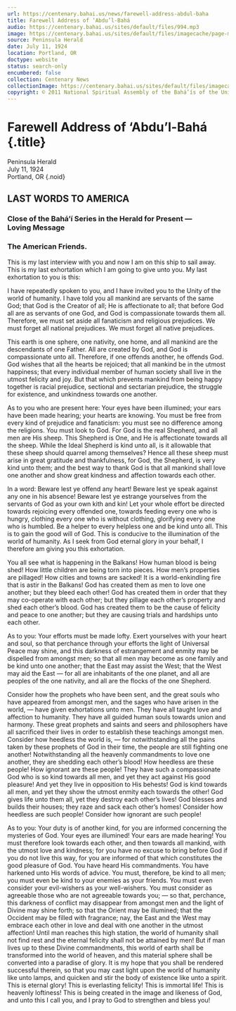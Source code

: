 ```yaml
---
url: https://centenary.bahai.us/news/farewell-address-abdul-baha
title: Farewell Address of ‘Abdu’l-Bahá
audio: https://centenary.bahai.us/sites/default/files/994.mp3
image: https://centenary.bahai.us/sites/default/files/imagecache/page-main-image/images/press_clippings/1924-07-11%2CPeninsula%20Herald%20%28Portland%20OR%29%2CFarewell%20Address%20of%20Abdu%27l-Baha.png
source: Peninsula Herald
date: July 11, 1924
location: Portland, OR
doctype: website
status: search-only
encumbered: false
collection: Centenary News
collectionImage: https://centenary.bahai.us/sites/default/files/imagecache/theme-image/main_image/abdulbaha-overview-small_0.jpg
copyright: © 2011 National Spiritual Assembly of the Bahá’ís of the United States
---
```



# Farewell Address of ‘Abdu’l-Bahá {.title}

Peninsula Herald  
July 11, 1924  
Portland, OR
{.noid}  



## LAST WORDS TO AMERICA

### Close of the Bahá’í Series in the Herald for Present — Loving Message

### The American Friends.

This is my last interview with you and now I am on this ship to sail away. This is my last exhortation which I am going to give unto you. My last exhortation to you is this:

I have repeatedly spoken to you, and I have invited you to the Unity of the world of humanity. I have told you all mankind are servants of the same God; that God is the Creator of all; He is affectionate to all; that before God all are as servants of one God, and God is compassionate towards them all. Therefore, we must set aside all fanaticism and religious prejudices. We must forget all national prejudices. We must forget all native prejudices.

This earth is one sphere, one nativity, one home, and all mankind are the descendants of one Father. All are created by God, and God is compassionate unto all. Therefore, if one offends another, he offends God. God wishes that all the hearts be rejoiced; that all mankind be in the utmost happiness; that every individual member of human society shall live in the utmost felicity and joy. But that which prevents mankind from being happy together is racial prejudice, sectional and sectarian prejudice, the struggle for existence, and unkindness towards one another.

As to you who are present here: Your eyes have been illumined; your ears have been made hearing; your hearts are knowing. You must be free from every kind of prejudice and fanaticism: you must see no difference among the religions. You must look to God. For God is the real Shepherd, and all men are His sheep. This Shepherd is One, and He is affectionate towards all the sheep. While the Ideal Shepherd is kind unto all, is it allowable that these sheep should quarrel among themselves? Hence all these sheep must arise in great gratitude and thankfulness, for God, the Shepherd, is very kind unto them; and the best way to thank God is that all mankind shall love one another and show great kindness and affection towards each other.

In a word: Beware lest ye offend any heart! Beware lest ye speak against any one in his absence! Beware lest ye estrange yourselves from the servants of God as your own kith and kin! Let your whole effort be directed towards rejoicing every offended one, towards feeding every one who is hungry, clothing every one who is without clothing, glorifying every one who is humbled. Be a helper to every helpless one and be kind unto all. This is to gain the good will of God. This is conducive to the illumination of the world of humanity. As I seek from God eternal glory in your behalf, I therefore am giving you this exhortation.

You all see what is happening in the Balkans! How human blood is being shed! How little children are being torn into pieces. How men’s properties are pillaged! How cities and towns are sacked! It is a world-enkindling fire that is astir in the Balkans! God has created them as men to love one another; but they bleed each other! God has created them in order that they may co-operate with each other; but they pillage each other’s property and shed each other’s blood. God has created them to be the cause of felicity and peace to one another; but they are causing trials and hardships unto each other.

As to you: Your efforts must be made lofty. Exert yourselves with your heart and soul, so that perchance through your efforts the light of Universal Peace may shine, and this darkness of estrangement and enmity may be dispelled from amongst men; so that all men may become as one family and be kind unto one another; that the East may assist the West; that the West may aid the East — for all are inhabitants of the one planet, and all are peoples of the one nativity, and all are the flocks of the one Shepherd.

Consider how the prophets who have been sent, and the great souls who have appeared from amongst men, and the sages who have arisen in the world, — have given exhortations unto men. They have all taught love and affection to humanity. They have all guided human souls towards union and harmony. These great prophets and saints and seers and philosophers have all sacrificed their lives in order to establish these teachings amongst men. Consider how heedless the world is, — for notwithstanding all the pains taken by these prophets of God in their time, the people are still fighting one another! Notwithstanding all the heavenly commandments to love one another, they are shedding each other’s blood! How heedless are these people! How ignorant are these people! They have such a compassionate God who is so kind towards all men, and yet they act against His good pleasure! And yet they live in opposition to His behests! God is kind towards all men, and yet they show the utmost enmity each towards the other! God gives life unto them all, yet they destroy each other’s lives! God blesses and builds their houses; they raze and sack each other’s homes! Consider how heedless are such people! Consider how ignorant are such people!

As to you: Your duty is of another kind, for you are informed concerning the mysteries of God. Your eyes are illumined! Your ears are made hearing! You must therefore look towards each other, and then towards all mankind, with the utmost love and kindness; for you have no excuse to bring before God if you do not live this way, for you are informed of that which constitutes the good pleasure of God. You have heard His commandments. You have harkened unto His words of advice. You must, therefore, be kind to all men; you must even be kind to your enemies as your friends. You must even consider your evil-wishers as your well-wishers. You must consider as agreeable those who are not agreeable towards you; — so that, perchance, this darkness of conflict may disappear from amongst men and the light of Divine may shine forth; so that the Orient may be illumined; that the Occident may be filled with fragrance; nay, the East and the West may embrace each other in love and deal with one another in the utmost affection! Until man reaches this high station, the world of humanity shall not find rest and the eternal felicity shall not be attained by men! But if man lives up to these Divine commandments, this world of earth shall be transformed into the world of heaven, and this material sphere shall be converted into a paradise of glory. It is my hope that you shall be rendered successful therein, so that you may cast light upon the world of humanity like unto lamps, and quicken and stir the body of existence like unto a spirit. This is eternal glory! This is everlasting felicity! This is immortal life! This is heavenly loftiness! This is being created in the image and likeness of God, and unto this I call you, and I pray to God to strengthen and bless you!